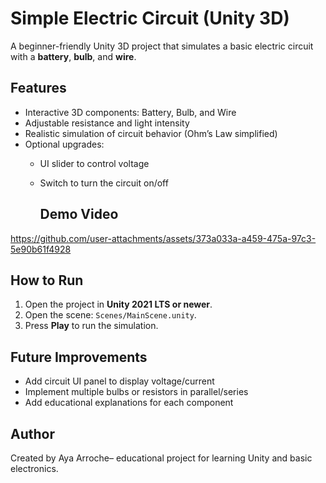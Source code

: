 #  Simple Electric Circuit (Unity 3D)

A beginner-friendly Unity 3D project that simulates a basic electric circuit with a **battery**, **bulb**, and **wire**.

##  Features
- Interactive 3D components: Battery, Bulb, and Wire  
- Adjustable resistance and light intensity  
- Realistic simulation of circuit behavior (Ohm’s Law simplified)  
- Optional upgrades:
  - UI slider to control voltage
  - Switch to turn the circuit on/off

    ##  Demo Video

https://github.com/user-attachments/assets/373a033a-a459-475a-97c3-5e90b61f4928

## How to Run
1. Open the project in **Unity 2021 LTS or newer**.  
2. Open the scene: `Scenes/MainScene.unity`.  
3. Press **Play**  to run the simulation.  

##  Future Improvements
- Add circuit UI panel to display voltage/current  
- Implement multiple bulbs or resistors in parallel/series  
- Add educational explanations for each component  

##  Author
Created by Aya Arroche– educational project for learning Unity and basic electronics.
